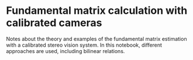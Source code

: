# Fundamental matrix calculation with calibrated cameras

Notes about the theory and examples of the fundamental matrix estimation with a calibrated stereo vision system. In this notebook, different approaches are used, including bilinear relations.